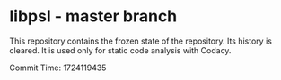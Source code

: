 # libpsl - master branch

This repository contains the frozen state of the repository.
Its history is cleared. It is used only for static code
analysis with Codacy.

Commit Time: 1724119435